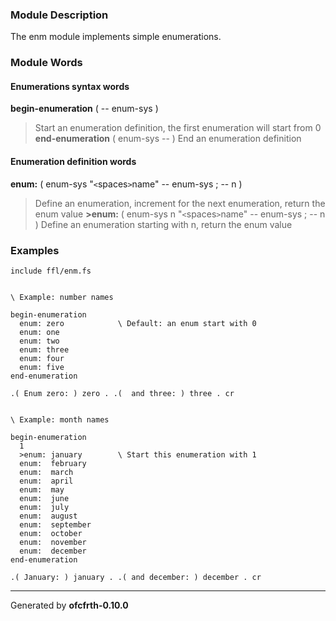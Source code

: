 ### Module Description ###
The enm module implements simple enumerations.

### Module Words ###
#### Enumerations syntax words ####
**begin-enumeration** ( -- enum-sys )
> Start an enumeration definition, the first enumeration will start from 0
**end-enumeration** ( enum-sys -- )
> End an enumeration definition
#### Enumeration definition words ####
**enum:** ( enum-sys "`<`spaces`>`name" -- enum-sys ;  -- n )
> Define an enumeration, increment for the next enumeration, return the enum value
**>enum:** ( enum-sys n "`<`spaces`>`name" -- enum-sys ; -- n )
> Define an enumeration starting with n, return the enum value
### Examples ###
```
include ffl/enm.fs


\ Example: number names

begin-enumeration
  enum: zero            \ Default: an enum start with 0
  enum: one
  enum: two
  enum: three
  enum: four
  enum: five
end-enumeration

.( Enum zero: ) zero . .(  and three: ) three . cr


\ Example: month names

begin-enumeration
  1
  >enum: january        \ Start this enumeration with 1
  enum:  february
  enum:  march
  enum:  april
  enum:  may
  enum:  june
  enum:  july
  enum:  august
  enum:  september
  enum:  october
  enum:  november
  enum:  december
end-enumeration

.( January: ) january . .( and december: ) december . cr
```

---

Generated by **ofcfrth-0.10.0**